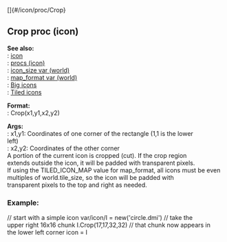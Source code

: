 []{#/icon/proc/Crop}    
## Crop proc (icon)    
**See also:**    
:   [icon](/ref/icon)    
:   [procs (icon)](/ref/icon/proc)    
:   [icon_size var (world)](/ref/world/var/icon_size)    
:   [map_format var (world)](/ref/world/var/icon_size)    
:   [Big icons](/ref/%7Bnotes%7D/big-icons)    
:   [Tiled icons](/ref/%7Bnotes%7D/tiled-icons)    
<!-- -->    
**Format:**    
:   Crop(x1,y1,x2,y2)    
<!-- -->    
**Args:**    
:   x1,y1: Coordinates of one corner of the rectangle (1,1 is the lower    
    left)    
:   x2,y2: Coordinates of the other corner    
A portion of the current icon is cropped (cut). If the crop region    
extends outside the icon, it will be padded with transparent pixels.    
If using the TILED_ICON_MAP value for map_format, all icons must be even    
multiples of world.tile_size, so the icon will be padded with    
transparent pixels to the top and right as needed.    
### Example:    
// start with a simple icon var/icon/I = new(\'circle.dmi\') // take the    
upper right 16x16 chunk I.Crop(17,17,32,32) // that chunk now appears in    
the lower left corner icon = I  